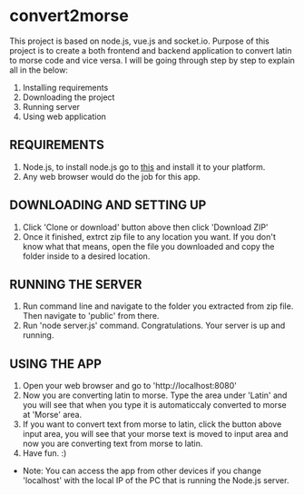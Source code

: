 # convert2morse
This project is based on node.js, vue.js and socket.io.
Purpose of this project is to create a both frontend and backend application to convert latin to morse code and vice versa.
I will be going through step by step to explain all in the below:
1. Installing requirements
2. Downloading the project
3. Running server
4. Using web application

## REQUIREMENTS ##
1. Node.js, to install node.js go to [this](https://nodejs.org/en/download/) and install it to your platform.
2. Any web browser would do the job for this app.

## DOWNLOADING AND SETTING UP ##
1. Click 'Clone or download' button above then click 'Download ZIP'
2. Once it finished, extrct zip file to any location you want. If you don't know what that means, open the file you downloaded and copy the folder inside to a desired location.

## RUNNING THE SERVER ##
1. Run command line and navigate to the folder you extracted from zip file. Then navigate to 'public' from there.
2. Run 'node server.js' command.
Congratulations. Your server is up and running. 

## USING THE APP ##
1. Open your web browser and go to 'http://localhost:8080'
2. Now you are converting latin to morse. Type the area under 'Latin' and you will see that when you type it is automaticcaly converted to morse at 'Morse' area.
3. If you want to convert text from morse to latin, click the button above input area, you will see that your morse text is moved to input area and now you are converting text from morse to latin. 
4. Have fun. :)
- Note: You can access the app from other devices if you change 'localhost' with the local IP of the PC that is running the Node.js server.

